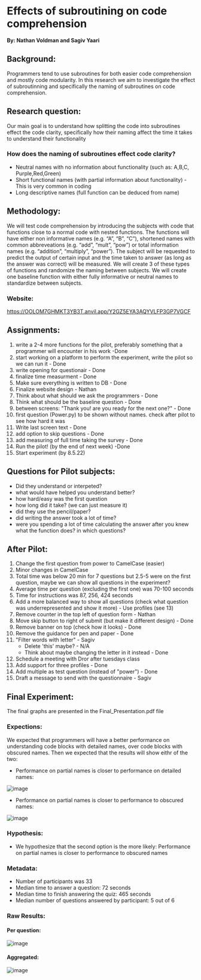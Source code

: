 # Effects of subroutining on code comprehension
**By: Nathan Voldman and Sagiv Yaari**
   
  ## Background:
  Programmers tend to use subroutines for both easier code comprehension and mostly code modularity. In this research we aim to investigate the effect of subroutinning and specifically the naming of subroutines on code comprehension.
    
## Research question:
Our main goal is to understand how splitting the code into subroutines effect the code clarity, specifically how their naming affect the time it takes to understand their functionality
### How does the naming of subroutines effect code clarity?
- Neutral names with no information about functionality (such as: A,B,C, Purple,Red,Green)
-  Short functional names (with partial information about functionality) - This is very common in coding
-  Long descriptive names (full function can be deduced from name)
    

##  Methodology:
  
We will test code comprehension by introducing the subjects with code that functions close to a normal code with nested functions. The functions will have either non informative names (e.g. “A”, “B”, “C”), shortened names with common abbreveations (e.g. “add”, “mult”, “pow”) or total information names (e.g. “addition”, “multiply”, “power”). The subject will be requested to predict the output of certain input and the time taken to answer (as long as the answer was correct) will be measured. We will create 3 of these types of functions and randomize the naming between subjects. We will create one baseline function with either fully informative or neutral names to standardize between subjects.

###  Website:
https://OOLOM7GHMKT3YB3T.anvil.app/Y2GZ5EYA3AQYVLFP3GP7VGCF

##  Assignments:

1. write a 2-4 more functions for the pilot, preferably something that a programmer will encounter in his work -Done
2. start working on a platform to perform the experiment, write the pilot so we can run it - Done
3. write opening for questionair - Done
4. finalize time measurment - Done
5. Make sure everything is written to DB - Done
6. Finalize website design - Nathan
7. Think about what should we ask the programmers - Done
8. Think what should be the baseline question - Done
9. between screens: "Thank you! are you ready for the next one?" - Done
10. first question (Power.py) to be shown without names. check after pilot to see how hard it was
11. Write last screen text - Done
12. add option to skip questions - Done
13. add measuring of full time taking the survey - Done
14. Run the pilot! (by the end of next week) -Done
15. Start experiment (by 8.5.22)

## Questions for Pilot subjects:

- Did they understand or interpeted?
- what would have helped you understand better?
- how hard/easy was the first question
- how long did it take? (we can just measure it)
- did they use the pencil/paper?
- did writing the answer took a lot of time?
- were you spending a lot of time calculating the answer after you knew what the function does? in which questions?

## After Pilot:
1. Change the first question from power to CamelCase (easier)
2. Minor changes in CamelCase
3. Total time was below 20 min for 7 questions but 2.5-5 were on the first question, maybe we can show all questions in the experiment?
4. Average time per question (excluding the first one) was 70-100 seconds
5. Time for instructions was 87, 256, 424 seconds 
6. Add a more balanced way to show all questions (check what question was underrepresented and show it more) - Use profiles (see 13)
7. Remove counter in the top left of question form - Nathan
8. Move skip button to right of submit (but make it different design) - Done
9. Remove banner on top (check how it looks) - Done
10. Remove the guidance for pen and paper - Done
11. "Filter words with letter" - Sagiv
    - Delete 'this' maybe? - N/A
    - Think about maybe changing the letter in it instead - Done
12. Schedule a meeting with Dror after tuesdays class
13. Add support for three profiles - Done
14. Add multiple as test question (instead of "power") - Done
15. Draft a message to send with the questionnaire - Sagiv

## Final Experiment:
The final graphs are presented in the Final_Presentation.pdf file

### Expections:
We expected that programmers will have a better performance on understanding code blocks with detailed names, over code blocks with obscured names.
Then we expected that the results will show eithr of the two:
- Performance on partial names is closer to performance on detailed names:

![image](https://user-images.githubusercontent.com/49371700/183606694-2a56c637-6194-4f85-a78a-cd5e32bb1509.png)
- Performance on partial names is closer to performance to obscured names:

![image](https://user-images.githubusercontent.com/49371700/183606881-85389a0c-c28c-410a-9cb8-a0b0370f61b2.png)


### Hypothesis:
- We hypothesize that the second option is the more likely: Performance on partial names is closer to performance to obscured names

### Metadata:
- Number of participants was 33
- Median time to answer a question: 72 seconds
- Median time to finish answering the quiz: 465 seconds
- Median number of questions answered by participant: 5 out of 6

### Raw Results:
#### Per question:
![image](https://user-images.githubusercontent.com/49371700/183607543-eb4a2dcd-f780-4b72-a66a-f60f0418a78a.png)
#### Aggregated:
![image](https://user-images.githubusercontent.com/49371700/183607671-ab66b694-60a5-4c06-b7a6-51aeb50b22ba.png)

